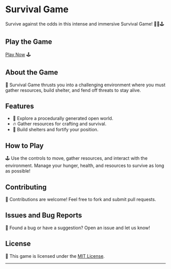 # Survival Game

Survive against the odds in this intense and immersive Survival Game! 🌲🔥🕹️

## Play the Game

[Play Now](https://aryan0-1maurya.github.io/Survival-game/) 🕹️

## About the Game

📜 Survival Game thrusts you into a challenging environment where you must gather resources, build shelter, and fend off threats to stay alive.

## Features

- 🌲 Explore a procedurally generated open world.
- 🔥 Gather resources for crafting and survival.
- 🏡 Build shelters and fortify your position.

## How to Play

🕹️ Use the controls to move, gather resources, and interact with the environment. Manage your hunger, health, and resources to survive as long as possible!

## Contributing

🤝 Contributions are welcome! Feel free to fork and submit pull requests.

## Issues and Bug Reports

🐛 Found a bug or have a suggestion? Open an issue and let us know!

## License

📄 This game is licensed under the [MIT License](LICENSE).

---

